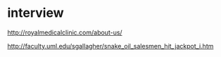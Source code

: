 interview
=========

http://royalmedicalclinic.com/about-us/

http://faculty.uml.edu/sgallagher/snake_oil_salesmen_hit_jackpot_i.htm

